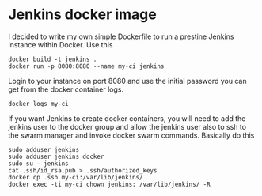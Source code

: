 Jenkins docker image
=========================
I decided to write my own simple Dockerfile to run a prestine Jenkins instance within Docker.
Use this 
```
docker build -t jenkins .
docker run -p 8080:8080 --name my-ci jenkins
```

Login to your instance on port 8080 and use the initial password you can get from the docker container logs.
```
docker logs my-ci
```

If you want Jenkins to create docker containers, you will need to add the jenkins user to the docker group and allow the jenkins user also to ssh to the swarm manager and invoke docker swarm commands. Basically do this
```
sudo adduser jenkins
sudo adduser jenkins docker
sudo su - jenkins
cat .ssh/id_rsa.pub > .ssh/authorized_keys
docker cp .ssh my-ci:/var/lib/jenkins/
docker exec -ti my-ci chown jenkins: /var/lib/jenkins/ -R
```

